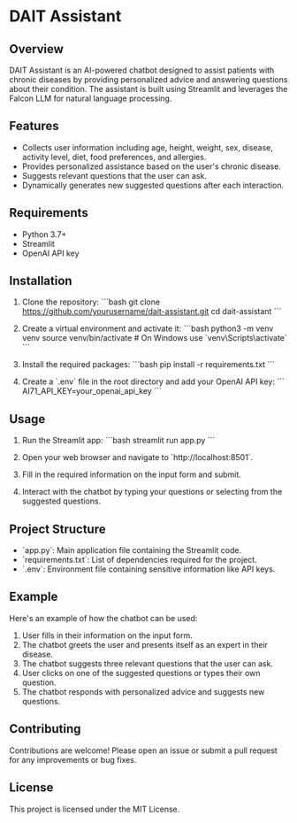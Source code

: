 
# DAIT Assistant

## Overview
DAIT Assistant is an AI-powered chatbot designed to assist patients with chronic diseases by providing personalized advice and answering questions about their condition. The assistant is built using Streamlit and leverages the Falcon LLM for natural language processing.

## Features
- Collects user information including age, height, weight, sex, disease, activity level, diet, food preferences, and allergies.
- Provides personalized assistance based on the user's chronic disease.
- Suggests relevant questions that the user can ask.
- Dynamically generates new suggested questions after each interaction.

## Requirements
- Python 3.7+
- Streamlit
- OpenAI API key

## Installation
1. Clone the repository:
   \`\`\`bash
   git clone https://github.com/yourusername/dait-assistant.git
   cd dait-assistant
   \`\`\`

2. Create a virtual environment and activate it:
   \`\`\`bash
   python3 -m venv venv
   source venv/bin/activate   # On Windows use \`venv\Scripts\activate\`
   \`\`\`

3. Install the required packages:
   \`\`\`bash
   pip install -r requirements.txt
   \`\`\`

4. Create a \`.env\` file in the root directory and add your OpenAI API key:
   \`\`\`
   AI71_API_KEY=your_openai_api_key
   \`\`\`

## Usage
1. Run the Streamlit app:
   \`\`\`bash
   streamlit run app.py
   \`\`\`

2. Open your web browser and navigate to \`http://localhost:8501\`.

3. Fill in the required information on the input form and submit.

4. Interact with the chatbot by typing your questions or selecting from the suggested questions.

## Project Structure
- \`app.py\`: Main application file containing the Streamlit code.
- \`requirements.txt\`: List of dependencies required for the project.
- \`.env\`: Environment file containing sensitive information like API keys.

## Example
Here's an example of how the chatbot can be used:
1. User fills in their information on the input form.
2. The chatbot greets the user and presents itself as an expert in their disease.
3. The chatbot suggests three relevant questions that the user can ask.
4. User clicks on one of the suggested questions or types their own question.
5. The chatbot responds with personalized advice and suggests new questions.

## Contributing
Contributions are welcome! Please open an issue or submit a pull request for any improvements or bug fixes.

## License
This project is licensed under the MIT License.